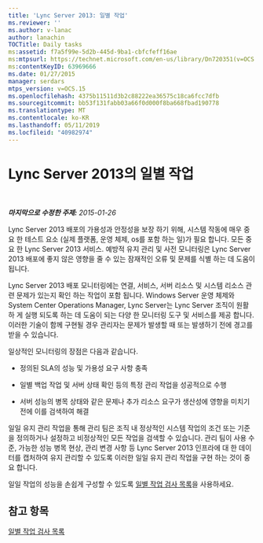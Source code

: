 ```yaml
---
title: 'Lync Server 2013: 일별 작업'
ms.reviewer: ''
ms.author: v-lanac
author: lanachin
TOCTitle: Daily tasks
ms:assetid: f7a5f99e-5d2b-445d-9ba1-cbfcfeff16ae
ms:mtpsurl: https://technet.microsoft.com/en-us/library/Dn720351(v=OCS.15)
ms:contentKeyID: 63969666
ms.date: 01/27/2015
manager: serdars
mtps_version: v=OCS.15
ms.openlocfilehash: 4375b11511d3b2c88222ea36575c18ca6fcc7dfb
ms.sourcegitcommit: bb53f131fabb03a66f0d000f8ba668fbad190778
ms.translationtype: MT
ms.contentlocale: ko-KR
ms.lasthandoff: 05/11/2019
ms.locfileid: "40982974"
---
```

<div data-xmlns="http://www.w3.org/1999/xhtml">

<div class="topic" data-xmlns="http://www.w3.org/1999/xhtml" data-msxsl="urn:schemas-microsoft-com:xslt" data-cs="http://msdn.microsoft.com/en-us/">

<div data-asp="http://msdn2.microsoft.com/asp">

# <a name="daily-tasks-in-lync-server-2013"></a>Lync Server 2013의 일별 작업

</div>

<div id="mainSection">

<div id="mainBody">

<span> </span>

_**마지막으로 수정한 주제:** 2015-01-26_

Lync Server 2013 배포의 가용성과 안정성을 보장 하기 위해, 시스템 작동에 매우 중요 한 테스트 요소 (실제 플랫폼, 운영 체제, os를 포함 하는 일)가 필요 합니다. 모든 중요 한 Lync Server 2013 서비스. 예방적 유지 관리 및 사전 모니터링은 Lync Server 2013 배포에 좋지 않은 영향을 줄 수 있는 잠재적인 오류 및 문제를 식별 하는 데 도움이 됩니다.

Lync Server 2013 배포 모니터링에는 연결, 서비스, 서버 리소스 및 시스템 리소스 관련 문제가 있는지 확인 하는 작업이 포함 됩니다. Windows Server 운영 체제와 System Center Operations Manager, Lync Server는 Lync Server 조직이 원활 하 게 실행 되도록 하는 데 도움이 되는 다양 한 모니터링 도구 및 서비스를 제공 합니다. 이러한 기술이 함께 구현될 경우 관리자는 문제가 발생할 때 또는 발생하기 전에 경고를 받을 수 있습니다.

일상적인 모니터링의 장점은 다음과 같습니다.

  - 정의된 SLA의 성능 및 가용성 요구 사항 충족

  - 일별 백업 작업 및 서버 상태 확인 등의 특정 관리 작업을 성공적으로 수행

  - 서버 성능의 병목 상태와 같은 문제나 추가 리소스 요구가 생산성에 영향을 미치기 전에 이를 검색하여 해결

일일 유지 관리 작업을 통해 관리 팀은 조직 내 정상적인 시스템 작업의 조건 또는 기준을 정의하거나 설정하고 비정상적인 모든 작업을 검색할 수 있습니다. 관리 팀이 사용 수준, 가능한 성능 병목 현상, 관리 변경 사항 등 Lync Server 2013 인프라에 대 한 데이터를 캡처하여 유지 관리할 수 있도록 이러한 일일 유지 관리 작업을 구현 하는 것이 중요 합니다.

일일 작업의 성능을 손쉽게 구성할 수 있도록 [일별 작업 검사 목록](lync-server-2013-operations-checklists.md)을 사용하세요.

<div>

## <a name="see-also"></a>참고 항목


[일별 작업 검사 목록](lync-server-2013-operations-checklists.md)  
  

</div>

</div>

<span> </span>

</div>

</div>

</div>

